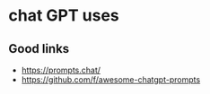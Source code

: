 # chat GPT uses

## Good links

* https://prompts.chat/
* https://github.com/f/awesome-chatgpt-prompts
